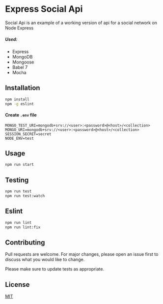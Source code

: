 # Express Social Api

Social Api is an example of a working version of api for a social network on Node Express

##### Used:
- Express
- MongoDB
- Mongoose
- Babel 7
- Mocha

## Installation

```bash
npm install
npm -g eslint
```

#### Create ```.env``` file
```.env
MONGO_TEST_URI=mongodb+srv://<user>:<password>@<host>/<collection>
MONGO_URI=mongodb+srv://<user>:<password>@<host>/<collection>
SESSION_SECRET=secret
NODE_ENV=test
```


## Usage

```bash
npm run start
```
## Testing

```bash
npm run test
npm run test:watch
```

## Eslint

```bash
npm run lint
npm run lint:fix
```

## Contributing
Pull requests are welcome. For major changes, please open an issue first to discuss what you would like to change.

Please make sure to update tests as appropriate.

## License
[MIT](https://choosealicense.com/licenses/mit/)
